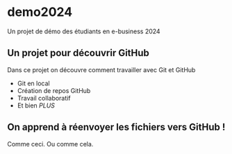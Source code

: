 # demo2024
Un projet de démo des étudiants en e-business 2024

## Un projet pour découvrir GitHub
Dans ce projet on découvre comment travailler avec Git et GitHub

- Git en local
- Création de repos GitHub
- Travail collaboratif
- Et bien *PLUS*

## On apprend à réenvoyer les fichiers vers GitHub !
Comme ceci.
Ou comme cela.